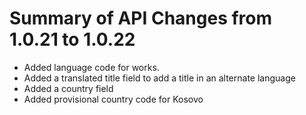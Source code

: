 # Summary of API Changes from 1.0.21 to 1.0.22

* Added language code for works.
* Added a translated title field to add a title in an alternate language
* Added a country field
* Added provisional country code for Kosovo
